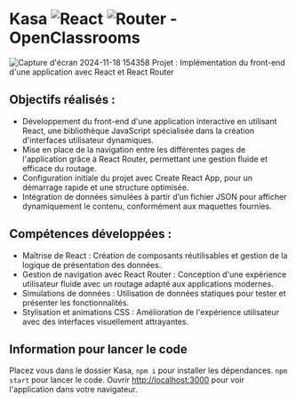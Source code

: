 # Kasa ![React](https://img.shields.io/badge/React-61DAFB?style=flat&logo=react&logoColor=black) ![Router](https://img.shields.io/badge/React_Router-CA4245?style=flat&logo=react-router&logoColor=white) - OpenClassrooms
![Capture d'écran 2024-11-18 154358](https://github.com/user-attachments/assets/28e5b5a7-fd5c-474f-9922-19d93ddcdb0c)
Projet : Implémentation du front-end d'une application avec React et React Router

## Objectifs réalisés :
- Développement du front-end d'une application interactive en utilisant React, une bibliothèque JavaScript spécialisée dans la création d'interfaces utilisateur dynamiques.
- Mise en place de la navigation entre les différentes pages de l'application grâce à React Router, permettant une gestion fluide et efficace du routage.
- Configuration initiale du projet avec Create React App, pour un démarrage rapide et une structure optimisée.
- Intégration de données simulées à partir d’un fichier JSON pour afficher dynamiquement le contenu, conformément aux maquettes fournies.

## Compétences développées :
- Maîtrise de React : Création de composants réutilisables et gestion de la logique de présentation des données.
- Gestion de navigation avec React Router : Conception d'une expérience utilisateur fluide avec un routage adapté aux applications modernes.
- Simulations de données : Utilisation de données statiques pour tester et présenter les fonctionnalités.
- Stylisation et animations CSS : Amélioration de l'expérience utilisateur avec des interfaces visuellement attrayantes.

## Information pour lancer le code
Placez vous dans le dossier Kasa, `npm i` pour installer les dépendances. `npm start` pour lancer le code.
Ouvrir [http://localhost:3000](http://localhost:3000) pour voir l'application dans votre navigateur.

